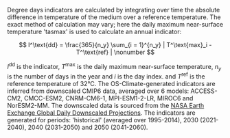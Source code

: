 Degree days indicators are calculated by integrating over time the absolute difference in temperature
of the medium over a reference temperature. The exact method of calculation may vary;
here the daily maximum near-surface temperature 'tasmax' is used to calculate an annual indicator:

$$
I^\text{dd} = \frac{365}{n_y} \sum_{i = 1}^{n_y} |  T^\text{max}_i - T^\text{ref} | \nonumber
$$

$I^\text{dd}$ is the indicator, $T^\text{max}$ is the daily maximum near-surface temperature, $n_y$ is the number of days in the year and $i$ is the day index.
and $T^\text{ref}$ is the reference temperature of 32°C. The OS-Climate-generated indicators are inferred
from downscaled CMIP6 data, averaged over 6 models: ACCESS-CM2, CMCC-ESM2, CNRM-CM6-1, MPI-ESM1-2-LR, MIROC6 and NorESM2-MM.
The downscaled data is sourced from the [NASA Earth Exchange Global Daily Downscaled Projections](https://www.nccs.nasa.gov/services/data-collections/land-based-products/nex-gddp-cmip6).
The indicators are generated for periods: 'historical' (averaged over 1995-2014), 2030 (2021-2040), 2040 (2031-2050)
and 2050 (2041-2060).
